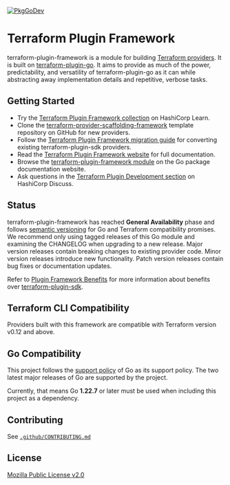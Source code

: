 [![PkgGoDev](https://pkg.go.dev/badge/github.com/hashicorp/terraform-plugin-framework)](https://pkg.go.dev/github.com/hashicorp/terraform-plugin-framework)

# Terraform Plugin Framework

terraform-plugin-framework is a module for building [Terraform providers](https://www.terraform.io/language/providers). It is built on [terraform-plugin-go](https://github.com/hashicorp/terraform-plugin-go). It aims to provide as much of the power, predictability, and versatility of terraform-plugin-go as it can while abstracting away implementation details and repetitive, verbose tasks.

## Getting Started

* Try the [Terraform Plugin Framework collection](https://learn.hashicorp.com/collections/terraform/providers-plugin-framework) on HashiCorp Learn.
* Clone the [terraform-provider-scaffolding-framework](https://github.com/hashicorp/terraform-provider-scaffolding-framework) template repository on GitHub for new providers.
* Follow the [Terraform Plugin Framework migration guide](https://www.terraform.io/plugin/framework/migrating) for converting existing terraform-plugin-sdk providers.
* Read the [Terraform Plugin Framework website](https://www.terraform.io/plugin/framework) for full documentation.
* Browse the [terraform-plugin-framework module](http://pkg.go.dev/github.com/hashicorp/terraform-plugin-framework) on the Go package documentation website.
* Ask questions in the [Terraform Plugin Development section](https://discuss.hashicorp.com/c/terraform-providers/tf-plugin-sdk/43) on HashiCorp Discuss.


## Status

terraform-plugin-framework has reached **General Availability** phase and follows [semantic versioning](https://semver.org/) for Go and Terraform compatibility promises. We recommend only using tagged releases of this Go module and examining the CHANGELOG when upgrading to a new release. Major version releases contain breaking changes to existing provider code. Minor version releases introduce new functionality. Patch version releases contain bug fixes or documentation updates.

Refer to [Plugin Framework Benefits](https://developer.hashicorp.com/terraform/plugin/framework-benefits) for more information about benefits over [terraform-plugin-sdk](https://github.com/hashicorp/terraform-plugin-sdk).

## Terraform CLI Compatibility

Providers built with this framework are compatible with Terraform version v0.12 and above.

## Go Compatibility

This project follows the [support policy](https://golang.org/doc/devel/release.html#policy) of Go as its support policy. The two latest major releases of Go are supported by the project.

Currently, that means Go **1.22.7** or later must be used when including this project as a dependency.

## Contributing

See [`.github/CONTRIBUTING.md`](https://github.com/hashicorp/terraform-plugin-framework/blob/main/.github/CONTRIBUTING.md)

## License

[Mozilla Public License v2.0](https://github.com/hashicorp/terraform-plugin-framework/blob/main/LICENSE)
